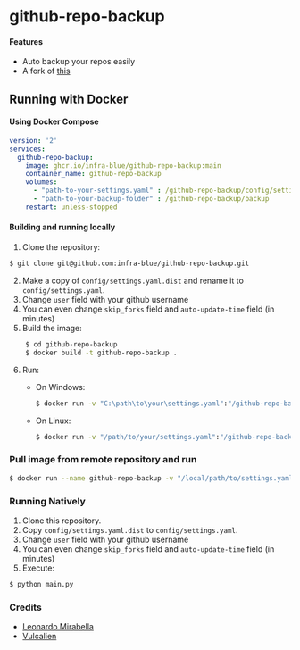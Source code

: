 # github-repo-backup

#### Features
- Auto backup your repos easily
- A fork of [this](https://gist.github.com/Vulcalien/b631e1fe471a6baf07f1943f70434657)

## Running with Docker
#### Using Docker Compose

```yaml
version: '2'
services:
  github-repo-backup:
    image: ghcr.io/infra-blue/github-repo-backup:main
    container_name: github-repo-backup
    volumes:
      - "path-to-your-settings.yaml" : /github-repo-backup/config/settings.yaml
      - "path-to-your-backup-folder" : /github-repo-backup/backup
    restart: unless-stopped

```
#### Building and running locally

1. Clone the repository:
```bash
$ git clone git@github.com:infra-blue/github-repo-backup.git
```
2. Make a copy of `config/settings.yaml.dist` and rename it to `config/settings.yaml`.
3. Change `user` field with your github username
4. You can even change `skip_forks` field and `auto-update-time` field (in minutes)
5. Build the image:
```bash
    $ cd github-repo-backup
    $ docker build -t github-repo-backup .
```
6. Run:

   - On Windows:
     ```bash
     $ docker run -v "C:\path\to\your\settings.yaml":"/github-repo-backup/config/settings.yaml" -v "C:\path-to-your-backup-folder":"/github-repo-backup/backup" github-repo-backup
     ```
     
   - On Linux:
     ```bash
     $ docker run -v "/path/to/your/settings.yaml":"/github-repo-backup/config/settings.yaml" -v "path-to-your-backup-folder":"/github-repo-backup/backup" github-repo-backup
     ```

### Pull image from remote repository and run

```bash
$ docker run --name github-repo-backup -v "/local/path/to/settings.yaml":"/github-repo-backup/config/settings.yaml" -v "path-to-your-backup-folder":"/github-repo-backup/backup" -t ghcr.io/infra-blue/github-repo-backup:main
```

### Running Natively

1. Clone this repository.
2. Copy `config/settings.yaml.dist` to `config/settings.yaml`.
3. Change `user` field with your github username
4. You can even change `skip_forks` field and `auto-update-time` field (in minutes)
5. Execute: 
```bash
$ python main.py
```

### Credits
- [Leonardo Mirabella](https://github.com/infra-blue)
- [Vulcalien](https://github.com/Vulcalien)